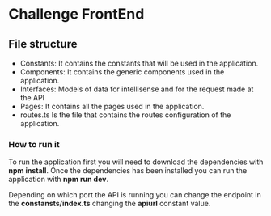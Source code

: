 # Challenge FrontEnd

## File structure

- Constants: It contains the constants that will be used in the application.
- Components: It contains the generic components used in the application.
- Interfaces: Models of data for intellisense and for the request made at the API
- Pages: It contains all the pages used in the application.
- routes.ts Is the file that contains the routes configuration of the application.

### How to run it

To run the application first you will need to download the dependencies with **npm install**. Once the dependencies has been installed you can run the application with **npm run dev**.

Depending on which port the API is running you can change the endpoint in the **constansts/index.ts** changing the **apiurl** constant value.